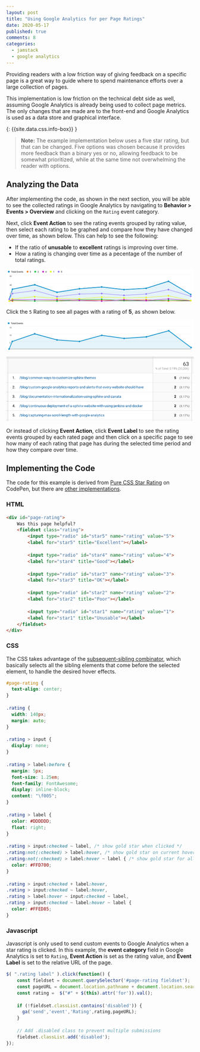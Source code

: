 ```yaml
---
layout: post
title: "Using Google Analytics for per Page Ratings"
date: 2020-05-17
published: true
comments: 8
categories:
  - jamstack
  - google analytics
---
```


Providing readers with a low friction way of giving feedback on a specific page
is a great way to guide where to spend maintenance efforts over a large
collection of pages.

This implementation is low friction on the technical debt side as well, assuming
Google Analytics is already being used to collect page metrics. The only changes
that are made are to the front-end and Google Analytics is used as a data store
and graphical interface.

{: {{site.data.css.info-box}} }
> **Note:** The example implementation below uses a five star rating, but that
  can be changed. Five options was chosen because it provides more feedback than
  a binary yes or no, allowing feedback to be somewhat prioritized, while at the
  same time not overwhelming the reader with options.

## Analyzing the Data

After implementing the code, as shown in the next section, you will be able to
see the collected ratings in Google Analytics by navigating to **Behavior >
Events > Overview** and clicking on the `Rating` event category.

Next, click **Event Action** to see the rating events grouped by rating value,
then select each rating to be graphed and compare how they have changed over
time, as shown below. This can help to see the following:

- If the ratio of **unusable** to **excellent** ratings is improving over time.
- How a rating is changing over time as a pecentage of the number of total
  ratings.

![Graph over time with 1-5 selected](/assets/images/posts/ratings-over-time.png)

Click the `5` Rating to see all pages with a rating of **5**, as shown below.

![All pages with a rating of 5](/assets/images/posts/pages-per-rating.png)

![Ratings for a page over time](/assets/images/posts/ratings-per-page.png)

Or instead of clicking **Event Action**, click **Event Label** to see the rating
events grouped by each rated page and then click on a specific page to see how
many of each rating that page has during the selected time period and how they
compare over time.

## Implementing the Code

The code for this example is derived from
[Pure CSS Star Rating](https://codepen.io/jamesbarnett/pen/vlpkh) on CodePen,
but there are [other implementations](https://css-tricks.com/five-methods-for-five-star-ratings/).

### HTML

```html
<div id="page-rating">
    Was this page helpful?
    <fieldset class="rating">
        <input type="radio" id="star5" name="rating" value="5">
        <label for="star5" title="Excellent"></label>

        <input type="radio" id="star4" name="rating" value="4">
        <label for="star4" title="Good"></label>

        <input type="radio" id="star3" name="rating" value="3">
        <label for="star3" title="OK"></label>

        <input type="radio" id="star2" name="rating" value="2">
        <label for="star2" title="Poor"></label>

        <input type="radio" id="star1" name="rating" value="1">
        <label for="star1" title="Unusable"></label>
    </fieldset>
</div>

```

### CSS

The CSS takes advantage of the [subsequent-sibling combinator](https://www.w3.org/TR/selectors-3/#general-sibling-combinators), which basically selects all the sibling elements that come before the selected
element, to handle the desired hover effects.

```css
#page-rating {
  text-align: center;
}

.rating {
  width: 140px;
  margin: auto;
}

.rating > input {
  display: none;
}

.rating > label:before {
  margin: 5px;
  font-size: 1.25em;
  font-family: FontAwesome;
  display: inline-block;
  content: "\f005";
}

.rating > label {
  color: #DDDDDD;
  float: right;
}

.rating > input:checked ~ label, /* show gold star when clicked */
.rating:not(:checked) > label:hover, /* show gold star on current hover */
.rating:not(:checked) > label:hover ~ label { /* show gold star for all previous */
  color: #FFD700;
}

.rating > input:checked + label:hover,
.rating > input:checked ~ label:hover,
.rating > label:hover ~ input:checked ~ label,
.rating > input:checked ~ label:hover ~ label {
  color: #FFED85;
}
```

### Javascript

Javascript is only used to send custom events to Google Analytics when a star
rating is clicked. In this example, the **event category** field in Google
Analytics is set to `Rating`, **Event Action** is set as the rating value, and
**Event Label** is set to the relative URL of the page.

```js
$( ".rating label" ).click(function() {
    const fieldset = document.querySelector('#page-rating fieldset');
    const pageURL = document.location.pathname + document.location.search;
    const rating =  $("#" + $(this).attr('for')).val();

    if (!fieldset.classList.contains('disabled')) {
      ga('send','event','Rating',rating,pageURL);
    }

    // Add .disabled class to prevent multiple submissions
    fieldset.classList.add('disabled');
});
```